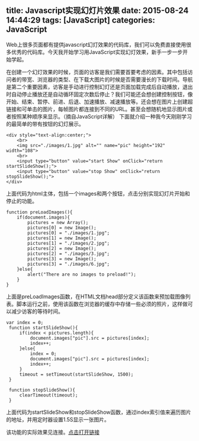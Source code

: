 title: Javascript实现幻灯片效果
date: 2015-08-24 14:44:29
tags: [JavaScript]
categories: JavaScript 
---
Web上很多页面都有提供javascript幻灯效果的代码库，我们可以免费直接使用很多优秀的代码库。今天我开始学习用JavaScript实现幻灯效果，新手一步一步开始学起。

在创建一个幻灯效果的时候，页面的访客是我们需要首要考虑的因素。其中包括访问者的带宽、浏览器的类型、在下载大图片的时候是否需要漫长的下载时间。导航是第二个重要因素，访客是手动进行控制幻灯还是页面加载完成后自动播放，退出时自动停止播放还是自动循环固定次数后停止？我们可能还会想创建控制按钮，像开始、结束、暂停、前进、后退、加速播放、减速播放等。还会想在图片上创建超链接和可单击的图片，每帧图片都连接到不同的URL。甚至会想随机地显示图片或者按照某种顺序来显示。（摘自JavaScript详解）
下面就介绍一种我今天刚刚学习的最简单的带有按钮的幻灯展示。

    <div style="text-align:center;">  
        <br>  
        <img src="./images/1.jpg" alt="" name="pic" height="192" width="108">  
        <br>  
        <input type="button" value="start Show" onClick="return startSlideShow();">  
        <input type="button" value="stop Show" onClick="return stopSlideShow();">  
    </div>  

上面代码为html主体，包括一个images和两个按钮，点击分别实现幻灯片开始和停止的功能。

    function preLoadImages(){  
        if(document.images){  
            pictures = new Array();  
            pictures[0] = new Image();  
            pictures[0] = "./images/1.jpg";  
            pictures[1] = new Image();  
            pictures[1] = "./images/2.jpg";  
            pictures[2] = new Image();  
            pictures[2] = "./images/3.jpg";  
            pictures[3] = new Image();  
            pictures[3] = "./images/6.jpg";  
        }else{  
            alert("There are no images to preload!");  
        }  
    }  

上面是preLoadImages函数，在HTML文档head部分定义该函数来预加载图像列表。脚本运行之前，使用该函数在浏览器的缓存中存储一些必须的照片，这样做可以减少访客的等待时间。

    var index = 0;  
     function startSlideShow(){  
         if(index < pictures.length){  
             document.images["pic"].src = pictures[index];  
             index++;  
         }else{  
             index = 0;  
             document.images["pic"].src = pictures[index];  
             index++;  
         }  
         timeout = setTimeout(startSlideShow, 1500);  
     }  
       
     function stopSlideShow(){  
         clearTimeout(timeout);  
     } 

上面代码为startSlideShow和stopSlideShow函数，通过index索引值来遍历图片的地址，并用定时器设置1.5S显示一张图片。

该功能的实际效果见连接。[点击打开链接](//www.cdyjy.uestc.edu.cn/uestc_la/SlideShow/SlideShow.html "Demo")
